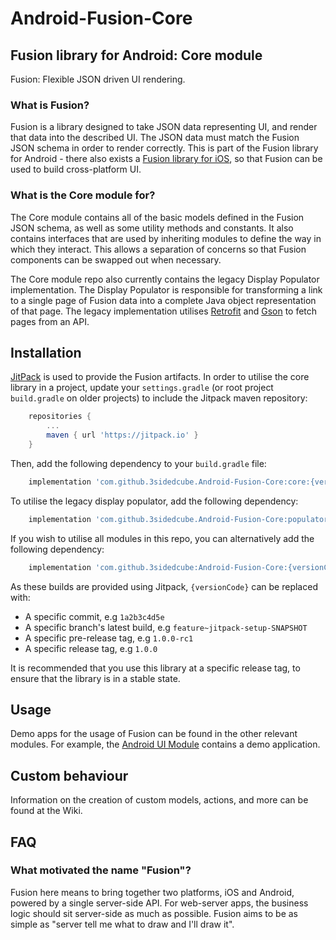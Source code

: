 # Android-Fusion-Core
## Fusion library for Android: Core module
Fusion: Flexible JSON driven UI rendering.

### What is Fusion?
Fusion is a library designed to take JSON data representing UI, and render that data into the described UI.
The JSON data must match the Fusion JSON schema in order to render correctly.
This is part of the Fusion library for Android - there also exists a [Fusion library for iOS](https://github.com/3sidedcube/Fusion), so that Fusion can be used to build cross-platform UI.

### What is the Core module for?
The Core module contains all of the basic models defined in the Fusion JSON schema, as well as some utility methods and constants.
It also contains interfaces that are used by inheriting modules to define the way in which they interact.
This allows a separation of concerns so that Fusion components can be swapped out when necessary.

The Core module repo also currently contains the legacy Display Populator implementation.
The Display Populator is responsible for transforming a link to a single page of Fusion data into a complete Java object representation of that page.
The legacy implementation utilises [Retrofit](https://square.github.io/retrofit/) and [Gson](https://github.com/google/gson) to fetch pages from an API.

## Installation
[JitPack](https://jitpack.io/) is used to provide the Fusion artifacts.
In order to utilise the core library in a project, update your `settings.gradle` (or root project `build.gradle` on older projects) to include the Jitpack maven repository:
```groovy
    repositories {
        ...
        maven { url 'https://jitpack.io' }
    }
```
Then, add the following dependency to your `build.gradle` file:
```groovy
    implementation 'com.github.3sidedcube.Android-Fusion-Core:core:{versionCode}'
```
To utilise the legacy display populator, add the following dependency:
```groovy
    implementation 'com.github.3sidedcube.Android-Fusion-Core:populator-legacy:{versionCode}'
```
If you wish to utilise all modules in this repo, you can alternatively add the following dependency:
```groovy
    implementation 'com.github.3sidedcube:Android-Fusion-Core:{versionCode}'
```
As these builds are provided using Jitpack, `{versionCode}` can be replaced with:

- A specific commit, e.g `1a2b3c4d5e`
- A specific branch's latest build, e.g `feature~jitpack-setup-SNAPSHOT`
- A specific pre-release tag, e.g `1.0.0-rc1`
- A specific release tag, e.g `1.0.0`

It is recommended that you use this library at a specific release tag, to ensure that the library is in a stable state.

## Usage
Demo apps for the usage of Fusion can be found in the other relevant modules.
For example, the [Android UI Module](https://github.com/3sidedcube/Android-Fusion-AndroidUi) contains a demo application.

## Custom behaviour
Information on the creation of custom models, actions, and more can be found at the Wiki.

## FAQ
### What motivated the name "Fusion"?
Fusion here means to bring together two platforms, iOS and Android, powered by a single server-side API.
For web-server apps, the business logic should sit server-side as much as possible. Fusion aims to be as simple as "server tell me what to draw and I'll draw it".
